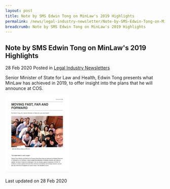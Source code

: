 ```yaml
---
layout: post
title: Note by SMS Edwin Tong on MinLaw's 2019 Highlights
permalink: /news/legal-industry-newsletter/Note-by-SMS-Edwin-Tong-on-MinLaw's-2019-Highlights/
breadcrumb: Note by SMS Edwin Tong on MinLaw's 2019 Highlights
---
```


<style>
  .image {width: 200px;}
  .image img {max-width: 100%;}
</style>

Note by SMS Edwin Tong on MinLaw's 2019 Highlights
---

28 Feb 2020 Posted in [Legal Industry Newsletters](/news/legal-industry-newsletters/)

Senior Minister of State for Law and Health, Edwin Tong presents what MinLaw has achieved in 2019, to offer insight into the plans that he will announce at COS.

<div class="image">
  <a href="/files/COS2020Note28Feb.pdf/"><img src="/images/COS2020Note28Feb.jpg/" title="Moving Fast, Far and Foward" alt="Moving Fast, Far and Foward"></a>
</div>

<p class="right-side-updated">Last updated on 28 Feb 2020</p>
